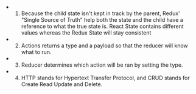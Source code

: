 * 1. Because the child state isn't kept in track by the parent, Redux' "Single Source of Truth" help both the state and the child have a reference to what the true state is. React State contains different values whereas the Redux State will stay consistent
* 2. Actions returns a type and a payload so that the reducer will know what to run.
* 3. Reducer determines which action will be ran by setting the type.
* 4. HTTP stands for Hypertext Transfer Protocol, and CRUD stands for Create Read Update and Delete.